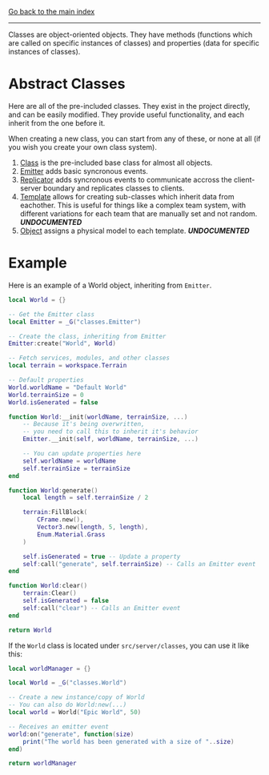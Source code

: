 [Go back to the main index](../index)

---

Classes are object-oriented objects. They have methods (functions which are called on specific instances of classes) and properties (data for specific instances of classes).

# Abstract Classes
Here are all of the pre-included classes. They exist in the project directly, and can be easily modified. They provide useful functionality, and  each inherit from the one before it.

When creating a new class, you can start from any of these, or none at all (if you wish you create your own class system).

1. [Class](Class)
is the pre-included base class for almost all objects.
1. [Emitter](Emitter) adds basic syncronous events.
2. [Replicator](Replicator) adds syncronous events to communicate accross the client-server boundary and replicates classes to clients.
3. [Template](Template) allows for creating sub-classes which inherit data from eachother. This is useful for things like a complex team system, with different variations for each team that are manually set and not random. ***UNDOCUMENTED***
4. [Object](Object) assigns a physical model to each template. ***UNDOCUMENTED***

# Example

Here is an example of a World object, inheriting from `Emitter`.
```lua
local World = {}

-- Get the Emitter class
local Emitter = _G("classes.Emitter")

-- Create the class, inheriting from Emitter
Emitter:create("World", World)

-- Fetch services, modules, and other classes
local terrain = workspace.Terrain

-- Default properties
World.worldName = "Default World"
World.terrainSize = 0
World.isGenerated = false

function World:__init(worldName, terrainSize, ...)
	-- Because it's being overwritten,
	-- you need to call this to inherit it's behavior
	Emitter.__init(self, worldName, terrainSize, ...)

	-- You can update properties here
	self.worldName = worldName
	self.terrainSize = terrainSize
end

function World:generate()
	local length = self.terrainSize / 2

	terrain:FillBlock(
		CFrame.new(),
		Vector3.new(length, 5, length),
		Enum.Material.Grass
	)

	self.isGenerated = true -- Update a property
	self:call("generate", self.terrainSize) -- Calls an Emitter event
end

function World:clear()
	terrain:Clear()
	self.isGenerated = false
	self:call("clear") -- Calls an Emitter event
end

return World
```

If the `World` class is located under `src/server/classes`, you can use it like this:

```lua
local worldManager = {}

local World = _G("classes.World")

-- Create a new instance/copy of World
-- You can also do World:new(...)
local world = World("Epic World", 50)

-- Receives an emitter event
world:on("generate", function(size)
	print("The world has been generated with a size of "..size)
end)

return worldManager
```